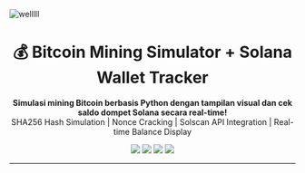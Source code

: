<p align="center">

![welllll](https://github.com/user-attachments/assets/7eef222d-045a-4d88-a111-1804e441d1b8)
           
</p>

<h1 align="center">💰 Bitcoin Mining Simulator + Solana Wallet Tracker</h1>

<p align="center">
  <b>Simulasi mining Bitcoin berbasis Python dengan tampilan visual dan cek saldo dompet Solana secara real-time!</b><br>
  SHA256 Hash Simulation | Nonce Cracking | Solscan API Integration | Real-time Balance Display
</p>

<p align="center">
  <img src="https://img.shields.io/badge/Python-3.10%2B-blue?logo=python">
  <img src="https://img.shields.io/badge/Solana-API-green?logo=solana">
  <img src="https://img.shields.io/badge/Mining-Simulation-orange?logo=bitcoin">
  <img src="https://img.shields.io/badge/License-MIT-lightgrey">
</p>

---


